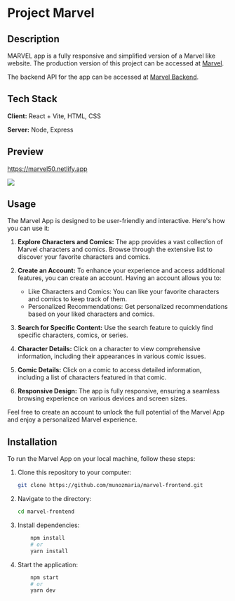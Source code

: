 # Project Marvel


## Description

MARVEL app is a fully responsive and simplified version of a Marvel like website. 
The production version of this project can be accessed at [Marvel](https://marvel50.netlify.app//).

The backend API for the app can be accessed at [Marvel Backend](https://github.com/munozmaria/marvel-backend.git).

## Tech Stack

**Client:** React + Vite, HTML, CSS

**Server:** Node, Express

## Preview
https://marvel50.netlify.app

![](src/assets/gif/marvel.gif)



## Usage

The Marvel App is designed to be user-friendly and interactive. Here's how you can use it:

1. **Explore Characters and Comics:** The app provides a vast collection of Marvel characters and comics. Browse through the extensive list to discover your favorite characters and comics.

2. **Create an Account:** To enhance your experience and access additional features, you can create an account. Having an account allows you to:
   
   - Like Characters and Comics: You can like your favorite characters and comics to keep track of them.
   - Personalized Recommendations: Get personalized recommendations based on your liked characters and comics.
   
3. **Search for Specific Content:** Use the search feature to quickly find specific characters, comics, or series.

4. **Character Details:** Click on a character to view comprehensive information, including their appearances in various comic issues.

5. **Comic Details:** Click on a comic to access detailed information, including a list of characters featured in that comic.

6. **Responsive Design:** The app is fully responsive, ensuring a seamless browsing experience on various devices and screen sizes.

Feel free to create an account to unlock the full potential of the Marvel App and enjoy a personalized Marvel experience.


## Installation

To run the Marvel App on your local machine, follow these steps:

1. Clone this repository to your computer:

   ```bash
   git clone https://github.com/munozmaria/marvel-frontend.git

2. Navigate to the directory:  
    ```bash
    cd marvel-frontend

3. Install dependencies:
    ```bash
        npm install
        # or
        yarn install

4. Start the application:
    ```bash
        npm start
        # or
        yarn dev

